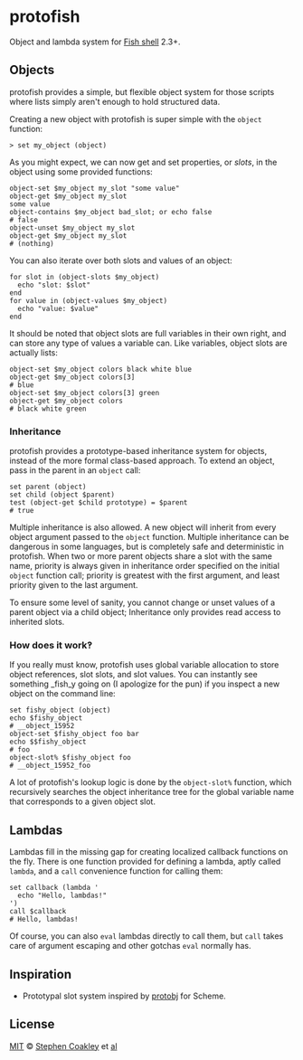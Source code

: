 # protofish
Object and lambda system for [Fish shell][fish] 2.3+.

## Objects
protofish provides a simple, but flexible object system for those scripts where lists simply aren't enough to hold structured data.

Creating a new object with protofish is super simple with the `object` function:

```fish
> set my_object (object)
```

As you might expect, we can now get and set properties, or _slots_, in the object using some provided functions:

```fish
object-set $my_object my_slot "some value"
object-get $my_object my_slot
some value
object-contains $my_object bad_slot; or echo false
# false
object-unset $my_object my_slot
object-get $my_object my_slot
# (nothing)
```

You can also iterate over both slots and values of an object:

```fish
for slot in (object-slots $my_object)
  echo "slot: $slot"
end
for value in (object-values $my_object)
  echo "value: $value"
end
```

It should be noted that object slots are full variables in their own right, and can store any type of values a variable can. Like variables, object slots are actually lists:

```fish
object-set $my_object colors black white blue
object-get $my_object colors[3]
# blue
object-set $my_object colors[3] green
object-get $my_object colors
# black white green
```

### Inheritance
protofish provides a prototype-based inheritance system for objects, instead of the more formal class-based approach. To extend an object, pass in the parent in an `object` call:

```fish
set parent (object)
set child (object $parent)
test (object-get $child prototype) = $parent
# true
```

Multiple inheritance is also allowed. A new object will inherit from every object argument passed to the `object` function. Multiple inheritance can be dangerous in some languages, but is completely safe and deterministic in protofish. When two or more parent objects share a slot with the same name, priority is always given in inheritance order specified on the initial `object` function call; priority is greatest with the first argument, and least priority given to the last argument.

To ensure some level of sanity, you cannot change or unset values of a parent object via a child object; Inheritance only provides read access to inherited slots.

### How does it work‽
If you really must know, protofish uses global variable allocation to store object references, slot slots, and slot values. You can instantly see something _fish_y going on (I apologize for the pun) if you inspect a new object on the command line:

```fish
set fishy_object (object)
echo $fishy_object
# __object_15952
object-set $fishy_object foo bar
echo $$fishy_object
# foo
object-slot% $fishy_object foo
# __object_15952_foo
```

A lot of protofish's lookup logic is done by the `object-slot%` function, which recursively searches the object inheritance tree for the global variable name that corresponds to a given object slot.

## Lambdas
Lambdas fill in the missing gap for creating localized callback functions on the fly. There is one function provided for defining a lambda, aptly called `lambda`, and a `call` convenience function for calling them:

```fish
set callback (lambda '
  echo "Hello, lambdas!"
')
call $callback
# Hello, lambdas!
```

Of course, you can also `eval` lambdas directly to call them, but `call` takes care of argument escaping and other gotchas `eval` normally has.

## Inspiration
- Prototypal slot system inspired by [protobj] for Scheme.

## License
[MIT][mit] © [Stephen Coakley][author] et [al][contributors]


[author]: https://github.com/coderstephen
[contributors]: https://github.com/oh-my-fish/plugin-fasd/graphs/contributors
[fish]: http://fishshell.com
[mit]: http://opensource.org/licenses/MIT
[omf]: https://www.github.com/oh-my-fish/oh-my-fish
[protobj]: http://www.neilvandyke.org/racket/protobj
